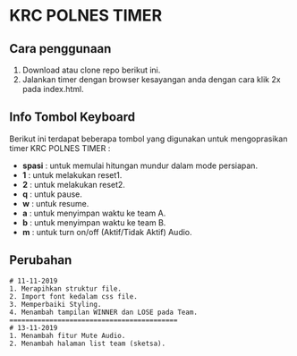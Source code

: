 # KRC POLNES TIMER

## Cara penggunaan
1. Download atau clone repo berikut ini.
2. Jalankan timer dengan browser kesayangan anda dengan cara klik 2x pada index.html.

## Info Tombol Keyboard
Berikut ini terdapat beberapa tombol yang digunakan untuk mengoprasikan timer KRC POLNES TIMER : 
    
* **spasi** : untuk memulai hitungan mundur dalam mode persiapan.
* **1** : untuk melakukan reset1.
* **2** : untuk melakukan reset2.
* **q** : untuk pause.
* **w** : untuk resume.
* **a** : untuk menyimpan waktu ke team A.
* **b** : untuk menyimpan waktu ke team B.
* **m** : untuk turn on/off (Aktif/Tidak Aktif) Audio.

## Perubahan

    # 11-11-2019
    1. Merapihkan struktur file.
    2. Import font kedalam css file.
    3. Memperbaiki Styling.
    4. Menambah tampilan WINNER dan LOSE pada Team.
    ==========================================
    # 13-11-2019
    1. Menambah fitur Mute Audio.
    2. Menambah halaman list team (sketsa).
